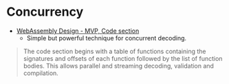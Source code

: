 # Concurrency

* [WebAssembly Design - MVP, Code section](https://github.com/WebAssembly/design/blob/master/MVP.md#code-section)
    - Simple but powerful technique for concurrent decoding.

> The code section begins with a table of functions containing the signatures and offsets of each function followed by the list of function bodies. This allows parallel and streaming decoding, validation and compilation.

